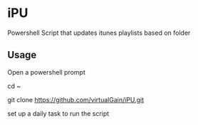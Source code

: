 # iPU
Powershell Script that updates itunes playlists based on folder

## Usage
Open a powershell prompt

  cd ~
  
  git clone https://github.com/virtualGain/iPU.git
  

set up a daily task to run the script
